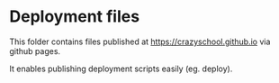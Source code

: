 Deployment files
=
This folder contains files published at https://crazyschool.github.io via github pages.

It enables publishing deployment scripts easily (eg. deploy).
